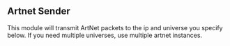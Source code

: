 ## Artnet Sender

This module will transmit ArtNet packets to the ip and universe you specify below. If you need multiple universes, use multiple artnet instances.

